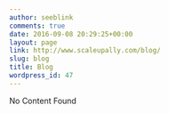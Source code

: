 ```yaml
---
author: seeblink
comments: true
date: 2016-09-08 20:29:25+00:00
layout: page
link: http://www.scaleupally.com/blog/
slug: blog
title: Blog
wordpress_id: 47
---
```


No Content Found
